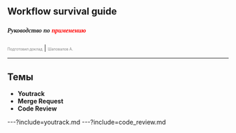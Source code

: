 ## Workflow survival guide
##### <span style="font-family:Helvetica Neue; font-weight:bold">Руководство по <span style="color:red">применению</span></span>
<span style="font-size:0.6em; color:gray">Подготовил доклад</span> |
<span style="font-size:0.6em; color:gray">Шаповалов А.</span>

---

## Темы

* **Youtrack**
* **Merge Request**
* **Code Review**

---?include=youtrack.md
---?include=code_review.md

